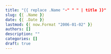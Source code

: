```yaml
---
title: "{{ replace .Name "-" " " | title }}"
slug: {{ .Name }}
date: {{ .Date }}
lastmod: {{ now.Format "2006-01-02" }}
authors: []
description: ""
categories: []
draft: true
---
```


